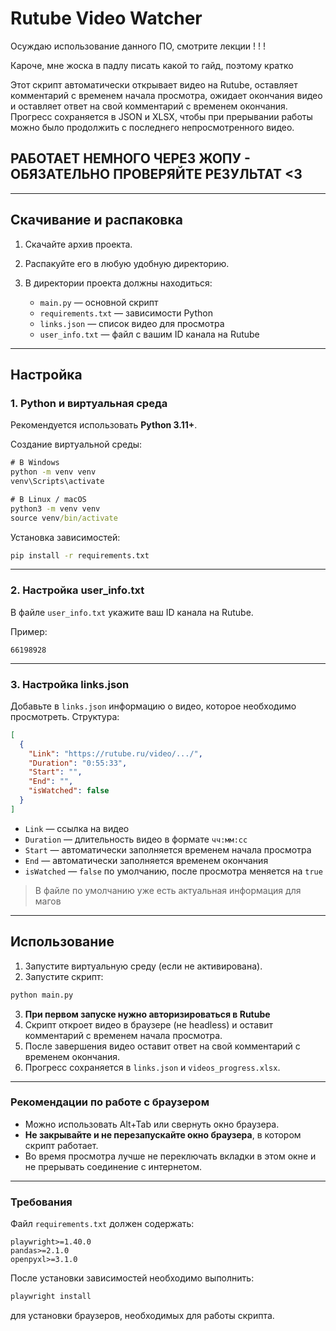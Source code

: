 # **Rutube Video Watcher**
Осуждаю использование данного ПО, смотрите лекции ! ! !

Кароче, мне жоска в падлу писать какой то гайд, поэтому кратко



Этот скрипт автоматически открывает видео на Rutube, оставляет комментарий с временем начала просмотра, ожидает окончания видео и оставляет ответ на свой комментарий с временем окончания. Прогресс сохраняется в JSON и XLSX, чтобы при прерывании работы можно было продолжить с последнего непросмотренного видео.

## РАБОТАЕТ НЕМНОГО ЧЕРЕЗ ЖОПУ - ОБЯЗАТЕЛЬНО ПРОВЕРЯЙТЕ РЕЗУЛЬТАТ <3

---

## Скачивание и распаковка

1. Скачайте архив проекта.
2. Распакуйте его в любую удобную директорию.
3. В директории проекта должны находиться:

   * `main.py` — основной скрипт
   * `requirements.txt` — зависимости Python
   * `links.json` — список видео для просмотра
   * `user_info.txt` — файл с вашим ID канала на Rutube

---

## Настройка

### 1. Python и виртуальная среда

Рекомендуется использовать **Python 3.11+**.

Создание виртуальной среды:

```cmd
# В Windows
python -m venv venv
venv\Scripts\activate

# В Linux / macOS
python3 -m venv venv
source venv/bin/activate
```

Установка зависимостей:

```cmd
pip install -r requirements.txt
```

---

### 2. Настройка user_info.txt

В файле `user_info.txt` укажите ваш ID канала на Rutube.

Пример:

```
66198928
```

---

### 3. Настройка links.json

Добавьте в `links.json` информацию о видео, которое необходимо просмотреть. Структура:

```json
[
  {
    "Link": "https://rutube.ru/video/.../",
    "Duration": "0:55:33",
    "Start": "",
    "End": "",
    "isWatched": false
  }
]
```

* `Link` — ссылка на видео
* `Duration` — длительность видео в формате `чч:мм:сс`
* `Start` — автоматически заполняется временем начала просмотра
* `End` — автоматически заполняется временем окончания
* `isWatched` — `false` по умолчанию, после просмотра меняется на `true`

> В файле по умолчанию уже есть актуальная информация для магов

---

## Использование

1. Запустите виртуальную среду (если не активирована).
2. Запустите скрипт:

```cmd
python main.py
```
3. **При первом запуске нужно авторизироваться в Rutube**
4. Скрипт откроет видео в браузере (не headless) и оставит комментарий с временем начала просмотра.
5. После завершения видео оставит ответ на свой комментарий с временем окончания.
6. Прогресс сохраняется в `links.json` и `videos_progress.xlsx`.

---

### Рекомендации по работе с браузером

* Можно использовать Alt+Tab или свернуть окно браузера.
* **Не закрывайте и не перезапускайте окно браузера**, в котором скрипт работает.
* Во время просмотра лучше не переключать вкладки в этом окне и не прерывать соединение с интернетом.

---

### Требования

Файл `requirements.txt` должен содержать:

```
playwright>=1.40.0
pandas>=2.1.0
openpyxl>=3.1.0
```

После установки зависимостей необходимо выполнить:

```cmd
playwright install
```

для установки браузеров, необходимых для работы скрипта.

